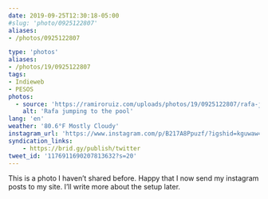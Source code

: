```yaml
---
date: 2019-09-25T12:30:18-05:00
#slug: 'photo/0925122807'
aliases:
- /photos/0925122807

type: 'photos'
aliases:
- /photos/19/0925122807
tags:
- Indieweb
- PESOS
photos:
  - source: 'https://ramiroruiz.com/uploads/photos/19/0925122807/rafa-jumping-to-the-pool.jpg'
    alt: 'Rafa jumping to the pool'
lang: 'en'
weather: '80.6°F Mostly Cloudy'
instagram_url: 'https://www.instagram.com/p/B217A8Ppuzf/?igshid=kguwaw4xgfcq'
syndication_links:
    - https://brid.gy/publish/twitter
tweet_id: '1176911690207813632?s=20'
---
```

This is a photo I haven’t shared before.
Happy that I now send my instagram posts to my site.
I’ll write more about the setup later.
